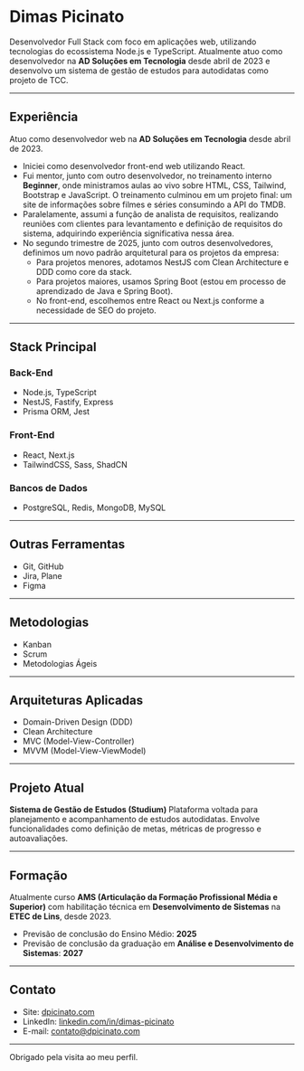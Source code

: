 # Dimas Picinato

Desenvolvedor Full Stack com foco em aplicações web, utilizando tecnologias do ecossistema Node.js e TypeScript. Atualmente atuo como desenvolvedor na **AD Soluções em Tecnologia** desde abril de 2023 e desenvolvo um sistema de gestão de estudos para autodidatas como projeto de TCC.

---

## Experiência

Atuo como desenvolvedor web na **AD Soluções em Tecnologia** desde abril de 2023.

- Iniciei como desenvolvedor front-end web utilizando React.
- Fui mentor, junto com outro desenvolvedor, no treinamento interno **Beginner**, onde ministramos aulas ao vivo sobre HTML, CSS, Tailwind, Bootstrap e JavaScript. O treinamento culminou em um projeto final: um site de informações sobre filmes e séries consumindo a API do TMDB.
- Paralelamente, assumi a função de analista de requisitos, realizando reuniões com clientes para levantamento e definição de requisitos do sistema, adquirindo experiência significativa nessa área.
- No segundo trimestre de 2025, junto com outros desenvolvedores, definimos um novo padrão arquitetural para os projetos da empresa:
  - Para projetos menores, adotamos NestJS com Clean Architecture e DDD como core da stack.
  - Para projetos maiores, usamos Spring Boot (estou em processo de aprendizado de Java e Spring Boot).
  - No front-end, escolhemos entre React ou Next.js conforme a necessidade de SEO do projeto.

---

## Stack Principal

### Back-End
- Node.js, TypeScript
- NestJS, Fastify, Express
- Prisma ORM, Jest

### Front-End
- React, Next.js
- TailwindCSS, Sass, ShadCN

### Bancos de Dados
- PostgreSQL, Redis, MongoDB, MySQL

---

## Outras Ferramentas

- Git, GitHub
- Jira, Plane
- Figma

---

## Metodologias

- Kanban
- Scrum
- Metodologias Ágeis

---

## Arquiteturas Aplicadas

- Domain-Driven Design (DDD)
- Clean Architecture
- MVC (Model-View-Controller)
- MVVM (Model-View-ViewModel)

---

## Projeto Atual

**Sistema de Gestão de Estudos (Studium)**
Plataforma voltada para planejamento e acompanhamento de estudos autodidatas. Envolve funcionalidades como definição de metas, métricas de progresso e autoavaliações.

---

## Formação

Atualmente curso **AMS (Articulação da Formação Profissional Média e Superior)** com habilitação técnica em **Desenvolvimento de Sistemas** na **ETEC de Lins**, desde 2023.
- Previsão de conclusão do Ensino Médio: **2025**
- Previsão de conclusão da graduação em **Análise e Desenvolvimento de Sistemas**: **2027**

---

## Contato

- Site: [dpicinato.com](https://dpicinato.com)
- LinkedIn: [linkedin.com/in/dimas-picinato](https://www.linkedin.com/in/dimas-picinato)
- E-mail: [contato@dpicinato.com](mailto:contato@dpicinato.com)

---

Obrigado pela visita ao meu perfil.
